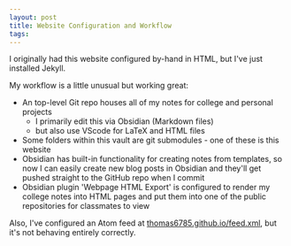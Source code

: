 ```yaml
---
layout: post
title: Website Configuration and Workflow
tags:
---
```

I originally had this website configured by-hand in HTML, but I've just installed Jekyll.

My workflow is a little unusual but working great:
- An top-level Git repo houses all of my notes for college and personal projects
	- I primarily edit this via Obsidian (Markdown files)
	- but also use VScode for LaTeX and HTML files
- Some folders within this vault are git submodules - one of these is this website
- Obsidian has built-in functionality for creating notes from templates, so now I can easily create new blog posts in Obsidian and they'll get pushed straight to the GitHub repo when I commit
- Obsidian plugin 'Webpage HTML Export' is configured to render my college notes into HTML pages and put them into one of the public repositories for classmates to view

Also, I've configured an Atom feed at [thomas6785.github.io/feed.xml](thomas6785.github.io/feed.xml "Why are you reading the tooltip?"), but it's not behaving entirely correctly.